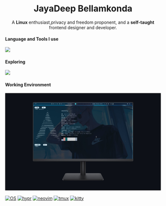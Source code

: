 <h1 align="center">JayaDeep Bellamkonda</h1>
<p align="center">
    A <strong>Linux</strong> enthusiast,privacy and freedom proponent, and a <strong>self-taught</strong> frontend designer and developer.
</p>

<h4>Language and Tools I use</h4>
<img
    src="https://skillicons.dev/icons?i=arch,linux,neovim,vim,c,cpp,python,lua,java,git,github,bash,html,css,javascript,md&perline=8" />


<h4>Exploring</h4>
<img src="https://skillicons.dev/icons?i=rust" />

<h4>Working Environment</h4>

<img style="display:inline" src="./asserts/desktop.jpg" />

[![OS](https://img.shields.io/badge/Arch_Linux-3e68d7?style=for-the-badge&logo=arch%20linux&logoColor=c0caf5&labelColor=3b4261)](https://github.com/JayaDeep11/dotfiles)
[![hypr](https://img.shields.io/badge/Hyprland-3e68d7?style=for-the-badge&logo=wayland&logoColor=c0caf5&labelColor=3b4261)](https://github.com/JayaDeep11/dotfiles/tree/main/hypr)
[![neovim](https://img.shields.io/badge/NeoVim-3e68d7?style=for-the-badge&logo=neovim&logoColor=c0caf5&labelColor=3b4261)](https://github.com/JayaDeep11/dotfiles/tree/main/nvim)
[![tmux](https://img.shields.io/badge/Tmux-3e68d7?style=for-the-badge&logo=tmux&logoColor=c0caf5&labelColor=3b4261)](https://github.com/JayaDeep11/dotfiles/tree/main/tmux)
[![kitty](https://img.shields.io/badge/Alacritty-3e68d7?style=for-the-badge&logo=alacritty&logoColor=c0caf5&labelColor=3b4261)](https://github.com/JayaDeep11/dotfiles/tree/main/kitty)
